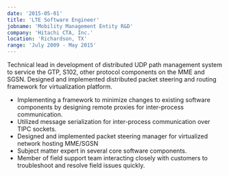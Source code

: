 ```yaml
---
date: '2015-05-01'
title: 'LTE Software Engineer'
jobname: 'Mobility Management Entity R&D'
company: 'Hitachi CTA, Inc.'
location: 'Richardson, TX'
range: 'July 2009 - May 2015'
---
```


Technical lead in development of distributed UDP path management system to service the GTP, S102, other protocol components on the MME and SGSN. Designed and implemented distributed packet steering and routing framework for virtualization platform.

- Implementing a framework to minimize changes to existing software components by designing remote proxies for inter-process communication.
- Utilized message serialization for inter-process communication over TIPC sockets.
- Designed and implemented packet steering manager for virtualized network hosting MME/SGSN
- Subject matter expert in several core software components.
- Member of field support team interacting closely with customers to troubleshoot and resolve field issues quickly.
